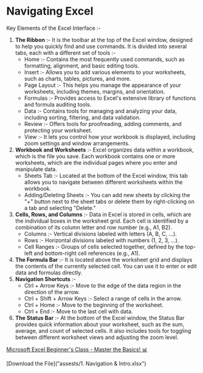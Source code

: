 # Navigating Excel
Key Elements of the Excel Interface :-
1. **The Ribbon** :- It is the toolbar at the top of the Excel window, designed to help you quickly find and use commands. It is divided into several tabs, each with a different set of tools :-
    - Home :- Contains the most frequently used commands, such as formatting, alignment, and basic editing tools.
    - Insert :- Allows you to add various elements to your worksheets, such as charts, tables, pictures, and more.
    - Page Layout :- This helps you manage the appearance of your worksheets, including themes, margins, and orientation.
    - Formulas :- Provides access to Excel's extensive library of functions and formula auditing tools.
    - Data :- Contains tools for managing and analyzing your data, including sorting, filtering, and data validation.
    - Review :- Offers tools for proofreading, adding comments, and protecting your worksheet.
    - View :- It lets you control how your workbook is displayed, including zoom settings and window arrangements.
2. **Workbook and Worksheets** :- Excel organizes data within a workbook, which is the file you save. Each workbook contains one or more worksheets, which are the individual pages where you enter and manipulate data.
    - Sheets Tab :- Located at the bottom of the Excel window, this tab allows you to navigate between different worksheets within the workbook.
    - Adding/Deleting Sheets :- You can add new sheets by clicking the "+" button next to the sheet tabs or delete them by right-clicking on a tab and selecting "Delete."
3. **Cells, Rows, and Columns** :- Data in Excel is stored in cells, which are the individual boxes in the worksheet grid. Each cell is identified by a combination of its column letter and row number (e.g., A1, B2).
    - Columns :- Vertical divisions labeled with letters (A, B, C, ...).
    - Rows :- Horizontal divisions labeled with numbers (1, 2, 3, ...).
    - Cell Ranges :- Groups of cells selected together, defined by the top-left and bottom-right cell references (e.g., A1).
4. **The Formula Bar** :- It is located above the worksheet grid and displays the contents of the currently selected cell. You can use it to enter or edit data and formulas directly.
5. **Navigation Shortcuts** :-
    - Ctrl + Arrow Keys :- Move to the edge of the data region in the direction of the arrow.
    - Ctrl + Shift + Arrow Keys :- Select a range of cells in the arrow.
    - Ctrl + Home :- Move to the beginning of the worksheet.
    - Ctrl + End :- Move to the last cell with data.
6. **The Status Bar** :- At the bottom of the Excel window, the Status Bar provides quick information about your worksheet, such as the sum, average, and count of selected cells. It also includes tools for toggling between different worksheet views and adjusting the zoom level.

[Microsoft Excel Beginner's Class - Master the Basics! 📊](https://youtu.be/kSQmPK-tWnw)

[Download the File]("assests/1. Navigation & Intro.xlsx")
